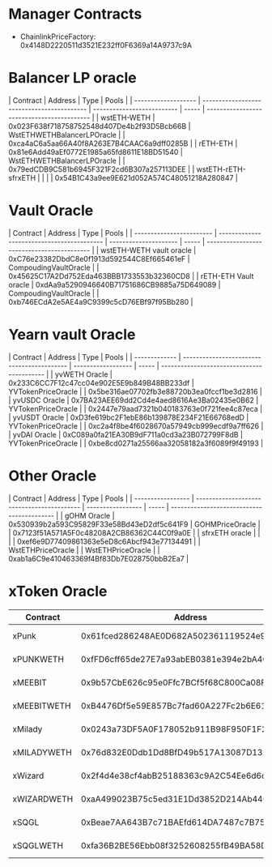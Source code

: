 # Manager Contracts

- ChainlinkPriceFactory: 0x4148D2220511d3521E232ff0F6369a14A9737c9A

# Balancer LP oracle

| Contract            | Address                                    | Type                       | Pools |
| ------------------- | ------------------------------------------ | -------------------------- | ----- | ------------------------------------------ |
| wstETH-WETH         | 0x023F638f718758752548d407De4b2f93D5Bcb66B | WstETHWETHBalancerLPOracle |       | 0xca4aC6a5aa66A40f8A263E7B4CAAC6a9dff0285B |
| rETH-ETH            | 0x81e6Add49aEf0772E1985a65fd8611E18BD51540 | WstETHWETHBalancerLPOracle |       | 0x79edCDB9C581b6945F321F2cd6B307a257113DEE |
| wstETH-rETH-sfrxETH |                                            |                            |       | 0x54B1C43a9ee9E621d052A574C48051218A280847 |

# Vault Oracle

| Contract                 | Address                                    | Type                  | Pools |
| ------------------------ | ------------------------------------------ | --------------------- | ----- | ------------------------------------------ |
| wstETH-WETH vault oracle | 0xC76e23382DbdC8e0f1913d592544C8Ef665461eF | CompoudingVaultOracle |       | 0x45625C17A2Dd752Eda463BBB1733553b32360CD8 |
| rETH-ETH Vault oracle    | 0xdAa9a5290946640B71751686CB9885a75D649089 | CompoudingVaultOracle |       | 0xb746ECdA2e5AE4a9C9399c5cD76EBf97f95Bb280 |

# Yearn vault Oracle

| Contract      | Address                                    | Type               | Pools |
| ------------- | ------------------------------------------ | ------------------ | ----- | ------------------------------------------ |
| yvWETH Oracle | 0x233C6CC7F12c47cc04e902E5E9b849B48BB233df | YVTokenPriceOracle |       | 0x5be316ae07702fb3e88720b3ea0fccf1be3d2816 |
| yvUSDC Oracle | 0x7BA23AEE69dd2Cd4e4aed8616Ae3Ba02435e0B62 | YVTokenPriceOracle |       | 0x2447e79aad7321b040183763e0f721fee4c87eca |
| yvUSDT Oracle | 0xD3fe619bc2F1ebE86b139878E234F21E66768edD | YVTokenPriceOracle |       | 0xc2a4f8be4f6028670a57949cb999ecdf9a7ff626 |
| yvDAI Oracle  | 0xC089a0fa21EA30B9dF711a0cd3a23B072799F8dB | YVTokenPriceOracle |       | 0xbe8cd0271a25566aa32058182a3f6089f9f49193 |

# Other Oracle

| Contract          | Address                                    | Type              | Pools |
| ----------------- | ------------------------------------------ | ----------------- | ----- | ------------------------------------------ |
| gOHM Oracle       | 0x530939b2a593C95829F33e58Bd43eD2df5c641F9 | GOHMPriceOracle   |       | 0x7123f51A571A5F0c48208A2CB86362C44C0f9a0E |
| sfrxETH oracle    |                                            |                   |       | 0xef6e9D77409861363e5eD8c6Abcf943e77134491 |
| WstETHPriceOracle |                                            | WstETHPriceOracle |       | 0xab1a6C9e410463369f4Bf83Db7E028750bbB2Ea7 |

# xToken Oracle

| Contract    | Address                                    | Type                        | Pools             |
| ----------- | ------------------------------------------ | --------------------------- | ----------------- |
| xPunk       | 0x61fced286248AE0D682A502361119524e9EbbBdF | NFTX XTokenPriceAggregator  | Pool1 - Ocean     |
| xPUNKWETH   | 0xfFD6cff65de27E7a93abEB0381e394e2bA4CA272 | NFTX staking Sushi LP Token | Pool1 - Ocean     |
| xMEEBIT     | 0x9b57CbE626c95e0Ffc7BCf5f68C800Ca08F67904 | NFTX XTokenPriceAggregator  | Pool1 - Ocean     |
| xMEEBITWETH | 0xB4476Df5e59E857Bc7fad60A227Fc2b6E619faE8 | NFTX staking Sushi LP Token | Pool1 - Ocean     |
| xMilady     | 0x0243a73DF5A0F178052b911B98F950F1F2cE61B6 | NFTX XTokenPriceAggregator  | Pool2 - Lake      |
| xMILADYWETH | 0x76d832E0Ddb1Dd8BfD49b517A13087D132DA5968 | NFTX staking Sushi LP Token | Pool2 - Lake      |
| xWizard     | 0x2f4d4e38cf4abB25188363c9A2C54Ee6d6dfa22B | NFTX XTokenPriceAggregator  | Pool2 - Lake      |
| xWIZARDWETH | 0xaA499023B75c5ed31E1Dd3852D214Ab44Cc4a55D | NFTX staking Sushi LP Token | Pool2 - Lake      |
| xSQGL       | 0xBeae7AA643B7c71BAEfd614DA7487c7B752807BD | NFTX XTokenPriceAggregator  | Pool4 - Artblocks |
| xSQGLWETH   | 0xfa36B2BE56Ebb08f3252608255fB49BA58D09330 | NFTX staking Sushi LP Token | Pool4 - Artblocks |
